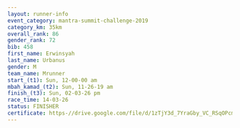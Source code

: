 ```yaml
---
layout: runner-info 
event_category: mantra-summit-challenge-2019 
category_km: 35km 
overall_rank: 86
gender_rank: 72
bib: 458
first_name: Erwinsyah
last_name: Urbanus
gender: M
team_name: Mrunner
start_(t1): Sun, 12-00-00 am
mbah_kamad_(t2): Sun, 11-26-19 am
finish_(t3): Sun, 02-03-26 pm
race_time: 14-03-26
status: FINISHER
certificate: https-//drive.google.com/file/d/1zTjY3d_7YraGby_VC_RSqOPcmDe4n8WY/view?usp=sharing
---
```

